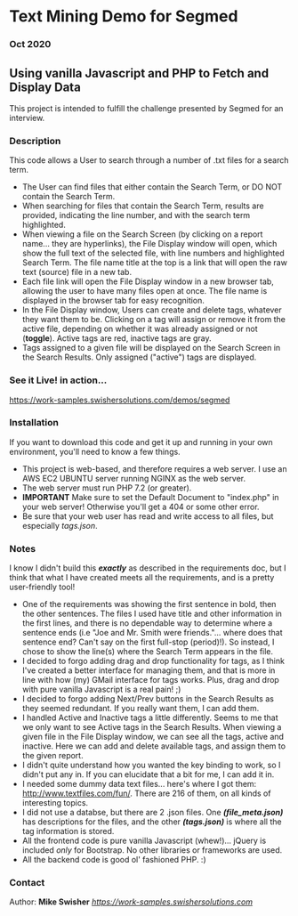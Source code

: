 # Text Mining Demo for Segmed
### Oct 2020

## Using vanilla Javascript and PHP to Fetch and Display Data
This project is intended to fulfill the challenge presented by Segmed for an interview.

### Description
This code allows a User to search through a number of .txt files for a search term.
- The User can find files that either contain the Search Term, or DO NOT contain the Search Term.
- When searching for files that contain the Search Term, results are provided, indicating the line number, and with the search term highlighted.
- When viewing a file on the Search Screen (by clicking on a report name... they are hyperlinks), the File Display window will open, which show the full text of the selected file, with line numbers and highlighted Search Term. The file name title at the top is a link that will open the raw text (source) file in a new tab.
- Each file link will open the File Display window in a new browser tab, allowing the user to have many files open at once. The file name is displayed in the browser tab for easy recognition.
- In the File Display window, Users can create and delete tags, whatever they want them to be. Clicking on a tag will assign or remove it from the active file, depending on whether it was already assigned or not (**toggle**). Active tags are red, inactive tags are gray.
- Tags assigned to a given file will be displayed on the Search Screen in the Search Results. Only assigned ("active") tags are displayed.


### See it Live! in action...
https://work-samples.swishersolutions.com/demos/segmed

### Installation
If you want to download this code and get it up and running in your own environment, you'll need to know a few things.
- This project is web-based, and therefore requires a web server. I use an AWS EC2 UBUNTU server running NGINX as the web server.
- The web server must run PHP 7.2 (or greater). 
- **IMPORTANT** Make sure to set the Default Document to "index.php" in your web server! Otherwise you'll get a 404 or some other error.
- Be sure that your web user has read and write access to all files, but especially *tags.json*.

### Notes
I know I didn't build this ***exactly*** as described in the requirements doc, but I think that what I have created meets all the requirements, and is a pretty user-friendly tool!
- One of the requirements was showing the first sentence in bold, then the other sentences. The files I used have title and other information in the first lines, and there is no dependable way to determine where a sentence ends (i.e "Joe and Mr. Smith were friends."... where does that sentence end? Can't say on the first full-stop (period)!). So instead, I chose to show the line(s) where the Search Term appears in the file.
- I decided to forgo adding drag and drop functionality for tags, as I think I've created a better interface for managing them, and that is more in line with how (my) GMail interface for tags works. Plus, drag and drop with pure vanilla Javascript is a real pain! ;)
- I decided to forgo adding Next/Prev buttons in the Search Results as they seemed redundant. If you really want them, I can add them.
- I handled Active and Inactive tags a little differently. Seems to me that we only want to see Active tags in the Search Results. When viewing a given file in the File Display window, we can see all the tags, active and inactive. Here we can add and delete available tags, and assign them to the given report.
- I didn't quite understand how you wanted the key binding to work, so I didn't put any in. If you can elucidate that a bit for me, I can add it in.
- I needed some dummy data text files... here's where I got them: http://www.textfiles.com/fun/. There are 216 of them, on all kinds of interesting topics.
- I did not use a databse, but there are 2 .json files. One ***(file_meta.json)*** has descriptions for the files, and the other ***(tags.json)*** is where all the tag information is stored.
- All the frontend code is pure vanilla Javascript (whew!)... jQuery is included *only* for Bootstrap. No other libraries or frameworks are used.
- All the backend code is good ol' fashioned PHP. :)

### Contact
Author: **Mike Swisher** *https://work-samples.swishersolutions.com*



